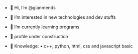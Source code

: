 - 👋 Hi, I’m @gianmends
- 👀 I’m interested in new technologies and dev stuffs  
- 🌱 I’m currently learning programs 
- 👀 profile under construction 


- 🌱 Knowledge: 
• c++, python, html, css and javascript basic

